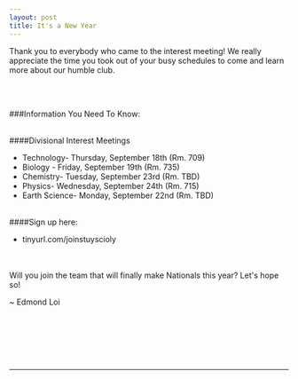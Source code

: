 ```yaml
---
layout: post
title: It's a New Year
---
```



Thank you to everybody who came to the interest meeting! We really appreciate the time you took out of your busy schedules to come and learn more about our humble club.

<br><br>

###Information You Need To Know:

<br>
####Divisional Interest Meetings

- Technology- Thursday, September 18th (Rm. 709)
- Biology - Friday, September 19th (Rm. 735)
- Chemistry- Tuesday, September 23rd (Rm. TBD)
- Physics- Wednesday, September 24th (Rm. 715)
- Earth Science- Monday, September 22nd (Rm. TBD)

<br>
####Sign up here:

- tinyurl.com/joinstuyscioly


<br><br>
Will you join the team that will finally make Nationals this year?
Let's hope so!

~ Edmond Loi

<br>
<br>
<br>
<br>
<br>
<hr>
<br>
<br>
<br>
<br>
<br>
